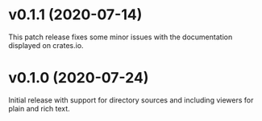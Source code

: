 <!---
SPDX-FileCopyrightText: 2020 Robin Krahl <robin.krahl@ireas.org>
SPDX-License-Identifier: MIT
-->

# v0.1.1 (2020-07-14)

This patch release fixes some minor issues with the documentation displayed on
crates.io.

# v0.1.0 (2020-07-24)

Initial release with support for directory sources and including viewers for
plain and rich text.
